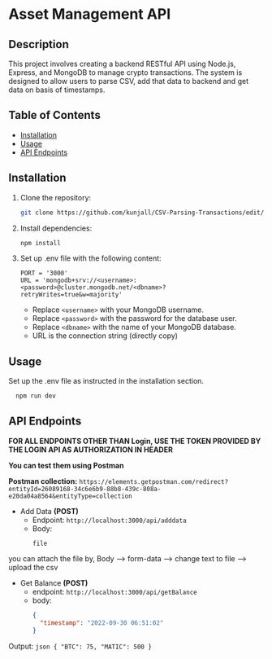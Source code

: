 # Asset Management API #

## Description

This project involves creating a backend RESTful API using Node.js, Express, and MongoDB to manage crypto transactions. The system is designed to allow users to parse CSV, add that data to backend and get data on basis of timestamps.

## Table of Contents

- [Installation](#installation)
- [Usage](#usage)
- [API Endpoints](#api-endpoints)

## Installation

1. Clone the repository:

    ```bash
    git clone https://github.com/kunjall/CSV-Parsing-Transactions/edit/main/README.md
    ```

2. Install dependencies:

    ```bash
    npm install
    ```

3. Set up .env file with the following content:

    ```env
    PORT = '3000'
    URL = 'mongodb+srv://<username>:<password>@cluster.mongodb.net/<dbname>?retryWrites=true&w=majority'
    ```

   - Replace `<username>` with your MongoDB username.
   - Replace `<password>` with the password for the database user.
   - Replace `<dbname>` with the name of your MongoDB database.
   - URL is the connection string (directly copy)

## Usage

Set up the .env file as instructed in the installation section.

  ```bash
    npm run dev
  ```


## API Endpoints 

**FOR ALL ENDPOINTS OTHER THAN Login, USE THE TOKEN PROVIDED BY THE LOGIN API AS AUTHORIZATION IN HEADER**

**You can test them using Postman**

**Postman collection:**
`https://elements.getpostman.com/redirect?entityId=26089168-34c6e6b9-88b8-439c-808a-e20da04a8564&entityType=collection`

- Add Data **(POST)**
  - Endpoint: `http://localhost:3000/api/adddata`
  - Body:
    ```
    file
    ```
you can attach the file by, Body --> form-data --> change text to file --> upload the csv
    
- Get Balance **(POST)**
  - endpoint: `http://localhost:3000/api/getBalance`
  - body:
    ```json
    {
      "timestamp": "2022-09-30 06:51:02"
    }
    ```

Output:
    ```json
    {
    "BTC": 75,
    "MATIC": 500
}
    ```



